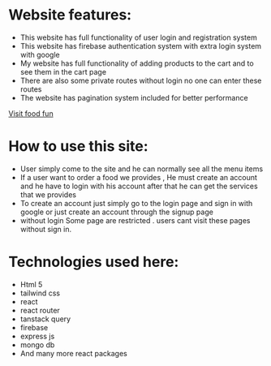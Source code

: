 # Website features:
- This website has full functionality of user login and registration system
- This website has firebase authentication system with extra login system with google
- My website has full functionality of adding products to the cart and to see them in the cart page
- There are also some private routes without login no one can enter these routes
- The website has pagination system included for better performance

[Visit food fun](https://foodfun-5c49a.web.app/)

# How to use this site:
- User simply come to the site and he can normally see all the menu items 
- If a user want to order a food we provides , He must create an account and he have to login with his account after that he can get the services that we provides
- To create an account just simply go to the login page and sign in with google or just create an account through the signup page
- without login Some page are restricted . users cant visit these pages without sign in.

# Technologies used here:
- Html 5
- tailwind css
- react
- react router
- tanstack query
- firebase
- express js
- mongo db
- And many more react packages

